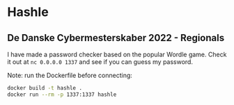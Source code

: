# Hashle

## De Danske Cybermesterskaber 2022 - Regionals

I have made a password checker based on the popular Wordle game.
Check it out at `nc 0.0.0.0 1337` and see if you can guess my password.

Note: run the Dockerfile before connecting:

```bash
docker build -t hashle .
docker run --rm -p 1337:1337 hashle
```
